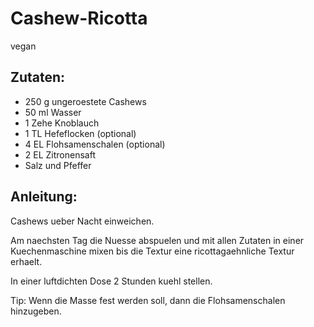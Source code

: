 Cashew-Ricotta
===
vegan

Zutaten:
---
- 250 g ungeroestete Cashews
- 50 ml Wasser
- 1 Zehe Knoblauch
- 1 TL Hefeflocken (optional)
- 4 EL Flohsamenschalen (optional)
- 2 EL Zitronensaft
-   Salz und Pfeffer

Anleitung:
---
Cashews ueber Nacht einweichen.

Am naechsten Tag die Nuesse abspuelen und mit allen Zutaten in einer Kuechenmaschine mixen bis die Textur eine ricottagaehnliche Textur erhaelt.

In einer luftdichten Dose 2 Stunden kuehl stellen.

Tip: Wenn die Masse fest werden soll, dann die Flohsamenschalen hinzugeben.